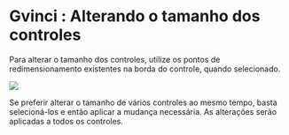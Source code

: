 # Gvinci : Alterando o tamanho dos controles

Para alterar o tamanho dos controles, utilize os pontos de redimensionamento existentes na borda do controle, quando selecionado.

![](http://www.gvinci.com.br/manual/dimenscontrlgv5.png)

Se preferir alterar o tamanho de vários controles ao mesmo tempo, basta selecioná-los e então aplicar a mudança necessária. As alterações serão aplicadas a todos os controles.

